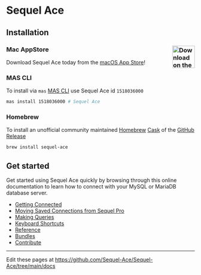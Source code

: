 # Sequel Ace

## Installation

### Mac AppStore <a href="https://apps.apple.com/us/app/sequel-ace/id1518036000?ls=1"><img alt="Download on the Mac AppStore" src="https://sequel-ace.com/images/download_on_mas.png" align="right" height="60"></a>

Download Sequel Ace today from the [macOS App Store](https://apps.apple.com/us/app/sequel-ace/id1518036000?ls=1)!

### MAS CLI

To install via `mas` [MAS CLI](https://github.com/mas-cli/mas) use Sequel Ace id `1518036000`

```sh
mas install 1518036000 # Sequel Ace
```

### Homebrew

To install an unofficial community maintained [Homebrew](https://brew.sh) [Cask](https://github.com/Homebrew/homebrew-cask) of the [GitHub Release](https://github.com/sequel-ace/sequel-ace/releases)

```sh
brew install sequel-ace
```

## Get started

Get started using Sequel Ace quickly by browsing through this online documentation to learn how to connect with your MySQL or MariaDB database server.

- [Getting Connected](get-started/)
- [Moving Saved Connections from Sequel Pro](get-started/migrating-from-sequel-pro.html)
- [Making Queries](queries.html)
- [Keyboard Shortcuts](shortcuts.html)
- [Reference](ref/)
- [Bundles](bundles/)
- [Contribute](contribute/)

---

Edit these pages at https://github.com/Sequel-Ace/Sequel-Ace/tree/main/docs
